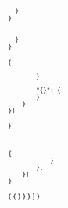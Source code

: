 



```ts

  }
}
```


```ts

  }
}
```



{


            }

            "{}": {
            }
        }
    }]
}
```


{
            }
        },
    }]
}
```


{
    {
        }
      }
    }
  ]
}
```


